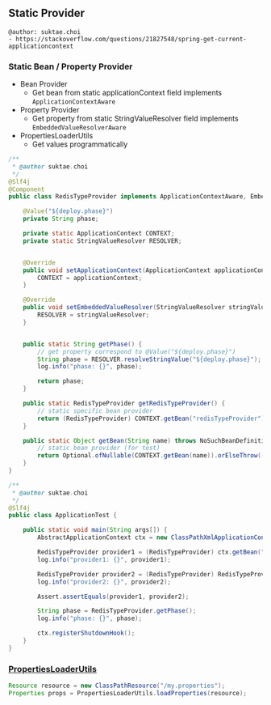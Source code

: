 ## Static Provider

```
@author: suktae.choi
- https://stackoverflow.com/questions/21827548/spring-get-current-applicationcontext
```

### Static Bean / Property Provider
- Bean Provider
  - Get bean from static applicationContext field implements `ApplicationContextAware`
- Property Provider
  - Get property from static StringValueResolver field implements `EmbeddedValueResolverAware`
- PropertiesLoaderUtils
  - Get values programmatically

```java
/**
 * @author suktae.choi
 */
@Slf4j
@Component
public class RedisTypeProvider implements ApplicationContextAware, EmbeddedValueResolverAware {

    @Value("${deploy.phase}")
    private String phase;

    private static ApplicationContext CONTEXT;
    private static StringValueResolver RESOLVER;


    @Override
    public void setApplicationContext(ApplicationContext applicationContext) throws BeansException {
        CONTEXT = applicationContext;
    }

    @Override
    public void setEmbeddedValueResolver(StringValueResolver stringValueResolver) {
        RESOLVER = stringValueResolver;
    }


    public static String getPhase() {
        // get property correspond to @Value("${deploy.phase}")
        String phase = RESOLVER.resolveStringValue("${deploy.phase}");
        log.info("phase: {}", phase);

        return phase;
    }

    public static RedisTypeProvider getRedisTypeProvider() {
        // static specific bean provider
        return (RedisTypeProvider) CONTEXT.getBean("redisTypeProvider");
    }

    public static Object getBean(String name) throws NoSuchBeanDefinitionException {
        // static bean provider (for test)
        return Optional.ofNullable(CONTEXT.getBean(name)).orElseThrow(() -> new NoSuchBeanDefinitionException(name));
    }
}
```

```java
/**
 * @author suktae.choi
 */
@Slf4j
public class ApplicationTest {

    public static void main(String args[]) {
        AbstractApplicationContext ctx = new ClassPathXmlApplicationContext("applicationContext-test.xml");

        RedisTypeProvider provider1 = (RedisTypeProvider) ctx.getBean("redisTypeProvider");
        log.info("provider1: {}", provider1);

        RedisTypeProvider provider2 = (RedisTypeProvider) RedisTypeProvider.getBean("redisTypeProvider");
        log.info("provider2: {}", provider2);

        Assert.assertEquals(provider1, provider2);

        String phase = RedisTypeProvider.getPhase();
        log.info("phase: {}", phase);

        ctx.registerShutdownHook();
    }
}
```

### [PropertiesLoaderUtils](http://docs.spring.io/spring/docs/current/javadoc-api/org/springframework/core/io/support/PropertiesLoaderUtils.html)
```java
Resource resource = new ClassPathResource("/my.properties");
Properties props = PropertiesLoaderUtils.loadProperties(resource);
```

